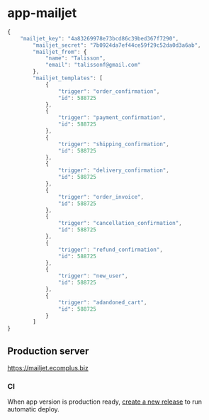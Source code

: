 # app-mailjet

```javascript
{
	"mailjet_key": "4a83269978e73bcd86c39bed367f7290",
        "mailjet_secret": "7b0924da7ef44ce59f29c52da0d3a6ab",
        "mailjet_from": {
            "name": "Talisson",
            "email": "talissonf@gmail.com"
        },
        "mailjet_templates": [
            {
                "trigger": "order_confirmation",
                "id": 588725
            },
            {
                "trigger": "payment_confirmation",
                "id": 588725
            },
            {
                "trigger": "shipping_confirmation",
                "id": 588725
            },
            {
                "trigger": "delivery_confirmation",
                "id": 588725
            },
            {
                "trigger": "order_invoice",
                "id": 588725
            },
            {
                "trigger": "cancellation_confirmation",
                "id": 588725
            },
            {
                "trigger": "refund_confirmation",
                "id": 588725
            },
            {
                "trigger": "new_user",
                "id": 588725
            },
            {
                "trigger": "adandoned_cart",
                "id": 588725
            }
        ]
}
```

## Production server

https://mailjet.ecomplus.biz

### CI

When app version is production ready,
[create a new release](https://github.com/ecomclub/app-mailjet/releases)
to run automatic deploy.
